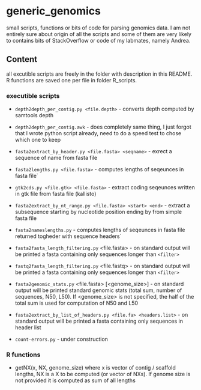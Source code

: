 # generic_genomics

small scripts, functions or bits of code for parsing genomics data. I am not entirely sure about origin of all the scripts and some of them are very likely to contains bits of StackOverflow or code of my labmates, namely Andrea.

## Content

all excutible scripts are freely in the folder with description in this README. R functions are saved one per file in folder R_scripts.

### executible scripts

- `depth2depth_per_contig.py <file.depth>` - converts depth computed by samtools depth
- `depth2depth_per_contig.awk` - does completely same thing, I just forgot that I wrote python script already, need to do a speed test to chose which one to keep
- `fasta2extract_by_header.py <file.fasta> <seqname>` - exrect a sequence of <seqname> name from fasta file
- `fasta2lengths.py <file.fasta>` - computes lengths of seqeunces in fasta file`
- `gtk2cds.py <file.gtk> <file.fasta>` - extract coding seqeunces written in gtk file from fasta file (kallisto)
- `fasta2extract_by_nt_range.py <file.fasta> <start> <end>` - extract a subsequence starting by nucleotide position  <start> ending by <end> from simple fasta file
- `fasta2nameslengths.py` - computes lengths of seqeunces in fasta file returned togheder with sequence headers` 
- `fasta2fasta_length_filtering.py` <file.fasta> <filter> - on standard output will be printed a fasta containing only sequences longer than `<filter>`
- `fastq2fasta_length_filtering.py` <file.fastq> <filter> - on standard output will be printed a fasta containing only sequences longer than `<filter>`
- `fasta2genomic_stats.py` <file.fasta> [<genome_size>] - on standard output will be printed standard genomic stats (total sum, number of sequences, N50, L50). If <genome_size> is not specified, the half of the total sum is used for computation of N50 and L50
- `fasta2extract_by_list_of_headers.py <file.fa> <headers.list>` -  on standard output will be printed a fasta containing only sequences in header list

- `count-errors.py` - under construction

### R functions

- getNX(x, NX, genome_size) where x is vector of contig / scaffold lengths, NX is a X to be computed (or vector of NXs). If genome size is not provided it is computed as sum of all lengths

